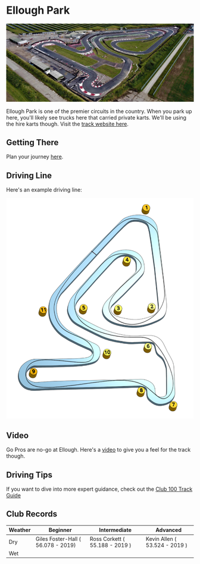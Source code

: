 # Ellough Park

![Aerial View](images/ElloughPark-AerialView.jpg)

Ellough Park is one of the premier circuits in the country. When you park up here, you'll likely see trucks here that carried private karts. We'll be using the hire karts though. Visit the [track website here](http://www.elloughpark.co.uk/).

## Getting There

Plan your journey [here](https://www.google.com/maps/place/Ellough+Park+Kart+Circuit/@52.4351371,1.6018921,17.5z/data=!4m13!1m7!3m6!1s0x47da1e7516df2eb3:0x47cbc48f7c3dfc3a!2sBeccles+NR34+7XD,+UK!3b1!8m2!3d52.4351306!4d1.6021515!3m4!1s0x47d9f60e3c2ec8ef:0x156dce0dbaf4d6a0!8m2!3d52.4347496!4d1.6016709?hl=en-US).

## Driving Line

Here's an example driving line:

![Driving Line](images/ElloughPark-DrivingLine.png)

## Video

Go Pros are no-go at Ellough. Here's a [video](https://www.youtube.com/watch?v=bN9HLw7i2DU) to give you a feel for the track though.

## Driving Tips

If you want to dive into more expert guidance, check out the [Club 100 Track Guide](https://club100.co.uk/circuit-guide/ellough-park-bite-size-track-guide/)

## Club Records

| Weather | Beginner | Intermediate | Advanced |
|---      |---       |---           |---       |
| Dry     | Giles Foster-Hall ( 56.078 - 2019) | Ross Corkett ( 55.188 - 2019 ) | Kevin Allen ( 53.524 - 2019 ) |
| Wet     |          |              |          |
